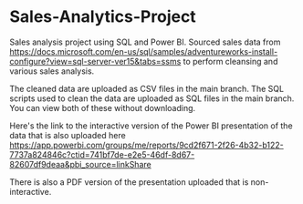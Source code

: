 # Sales-Analytics-Project

Sales analysis project using SQL and Power BI. Sourced sales data from https://docs.microsoft.com/en-us/sql/samples/adventureworks-install-configure?view=sql-server-ver15&tabs=ssms to perform cleansing and various sales analysis.

The cleaned data are uploaded as CSV files in the main branch.
The SQL scripts used to clean the data are uploaded as SQL files in the main branch.
You can view both of these without downloading.

Here's the link to the interactive version of the Power BI presentation of the data that is also uploaded here https://app.powerbi.com/groups/me/reports/9cd2f671-2f26-4b32-b122-7737a824846c?ctid=741bf7de-e2e5-46df-8d67-82607df9deaa&pbi_source=linkShare

There is also a PDF version of the presentation uploaded that is non-interactive.
